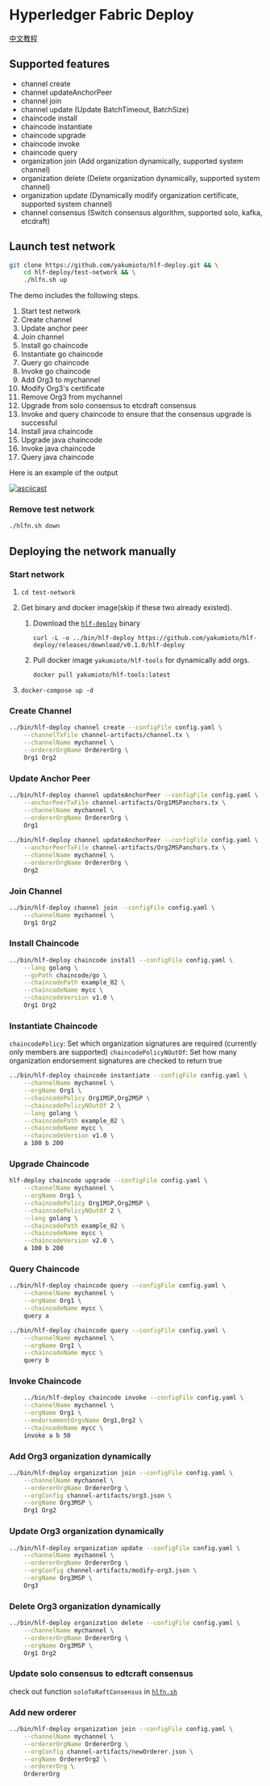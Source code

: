 # Hyperledger Fabric Deploy

[中文教程](./README-zh.md)

## Supported features

- channel create
- channel updateAnchorPeer
- channel join
- channel update (Update BatchTimeout, BatchSize)
- chaincode install
- chaincode instantiate
- chaincode upgrade
- chaincode invoke
- chaincode query
- organization join (Add organization dynamically, supported system channel)
- organization delete (Delete organization dynamically, supported system channel)
- organization update (Dynamically modify organization certificate, supported system channel)
- channel consensus (Switch consensus algorithm, supported solo, kafka, etcdraft)

## Launch test network

```bash
git clone https://github.com/yakumioto/hlf-deploy.git && \
    cd hlf-deploy/test-network && \
    ./hlfn.sh up
```

The demo includes the following steps.

1. Start test network
2. Create channel
3. Update anchor peer
4. Join channel
5. Install go chaincode
6. Instantiate go chaincode
7. Query go chaincode
8. Invoke go chaincode
9. Add Org3 to mychannel
10. Modify Org3's certificate
11. Remove Org3 from mychannel
12. Upgrade from solo consensus to etcdraft consensus
13. Invoke and query chaincode to ensure that the consensus upgrade is successful
14. Install java chaincode
15. Upgrade java chaincode
16. Invoke java chaincode
17. Query java chaincode

Here is an example of the output

[![asciicast](https://asciinema.org/a/291386.svg)](https://asciinema.org/a/291386)

### Remove test network

```bash
./hlfn.sh down
```

## Deploying the network manually

### Start network

1. `cd test-network`

2. Get binary and docker image(skip if these two already existed).

    1. Download the [`hlf-deploy`](https://github.com/yakumioto/hlf-deploy/releases) binary
    
        `curl -L -o ../bin/hlf-deploy https://github.com/yakumioto/hlf-deploy/releases/download/v0.1.0/hlf-deploy`

    2. Pull docker image `yakumioto/hlf-tools` for dynamically add orgs.
    
        `docker pull yakumioto/hlf-tools:latest`
        
3. `docker-compose up -d`

### Create Channel

```bash
../bin/hlf-deploy channel create --configFile config.yaml \
    --channelTxFile channel-artifacts/channel.tx \
    --channelName mychannel \
    --ordererOrgName OrdererOrg \
    Org1 Org2
```

### Update Anchor Peer

```bash
../bin/hlf-deploy channel updateAnchorPeer --configFile config.yaml \
    --anchorPeerTxFile channel-artifacts/Org1MSPanchors.tx \
    --channelName mychannel \
    --ordererOrgName OrdererOrg \
    Org1
    
../bin/hlf-deploy channel updateAnchorPeer --configFile config.yaml \
    --anchorPeerTxFile channel-artifacts/Org2MSPanchors.tx \
    --channelName mychannel \
    --ordererOrgName OrdererOrg \
    Org2
```

### Join Channel

```bash
../bin/hlf-deploy channel join --configFile config.yaml \
    --channelName mychannel \
    Org1 Org2
```

### Install Chaincode

```bash
../bin/hlf-deploy chaincode install --configFile config.yaml \
    --lang golang \
    --goPath chaincode/go \
    --chaincodePath example_02 \
    --chaincodeName mycc \
    --chaincodeVersion v1.0 \
    Org1 Org2
```
### Instantiate Chaincode

`chaincodePolicy`: Set which organization signatures are required (currently only members are supported)
`chaincodePolicyNOutOf`: Set how many organization endorsement signatures are checked to return true

```bash
../bin/hlf-deploy chaincode instantiate --configFile config.yaml \
    --channelName mychannel \
    --orgName Org1 \
    --chaincodePolicy Org1MSP,Org2MSP \
    --chaincodePolicyNOutOf 2 \
    --lang golang \
    --chaincodePath example_02 \
    --chaincodeName mycc \
    --chaincodeVersion v1.0 \
    a 100 b 200
```

### Upgrade Chaincode

```bash
hlf-deploy chaincode upgrade --configFile config.yaml \
    --channelName mychannel \
    --orgName Org1 \
    --chaincodePolicy Org1MSP,Org2MSP \
    --chaincodePolicyNOutOf 2 \
    --lang golang \
    --chaincodePath example_02 \
    --chaincodeName mycc \
    --chaincodeVersion v2.0 \
    a 100 b 200
```

### Query Chaincode

```bash
../bin/hlf-deploy chaincode query --configFile config.yaml \
    --channelName mychannel \
    --orgName Org1 \
    --chaincodeName mycc \
    query a

../bin/hlf-deploy chaincode query --configFile config.yaml \
    --channelName mychannel \
    --orgName Org1 \
    --chaincodeName mycc \
    query b
```

### Invoke Chaincode

```bash
    ../bin/hlf-deploy chaincode invoke --configFile config.yaml \
    --channelName mychannel \
    --orgName Org1 \
    --endorsementOrgsName Org1,Org2 \
    --chaincodeName mycc \
    invoke a b 50
```

### Add Org3 organization dynamically

```bash
../bin/hlf-deploy organization join --configFile config.yaml \
    --channelName mychannel \
    --ordererOrgName OrdererOrg \
    --orgConfig channel-artifacts/org3.json \
    --orgName Org3MSP \
    Org1 Org2
```

### Update Org3 organization dynamically

```bash
../bin/hlf-deploy organization update --configFile config.yaml \
    --channelName mychannel \
    --ordererOrgName OrdererOrg \
    --orgConfig channel-artifacts/modify-org3.json \
    --orgName Org3MSP \
    Org3
```

### Delete Org3 organization dynamically

```bash
../bin/hlf-deploy organization delete --configFile config.yaml \
    --channelName mychannel \
    --ordererOrgName OrdererOrg \
    --orgName Org3MSP \
    Org1 Org2
```

### Update solo consensus to edtcraft consensus

check out function `soloToRaftConsensus` in [`hlfn.sh`](test-network/hlfn.sh:145)

### Add new orderer

```bash
../bin/hlf-deploy organization join --configFile config.yaml \
    --channelName mychannel \
    --ordererOrgName OrdererOrg \
    --orgConfig channel-artifacts/newOrderer.json \
    --orgName OrdererOrg2 \
    --ordererOrg \
    OrdererOrg
```